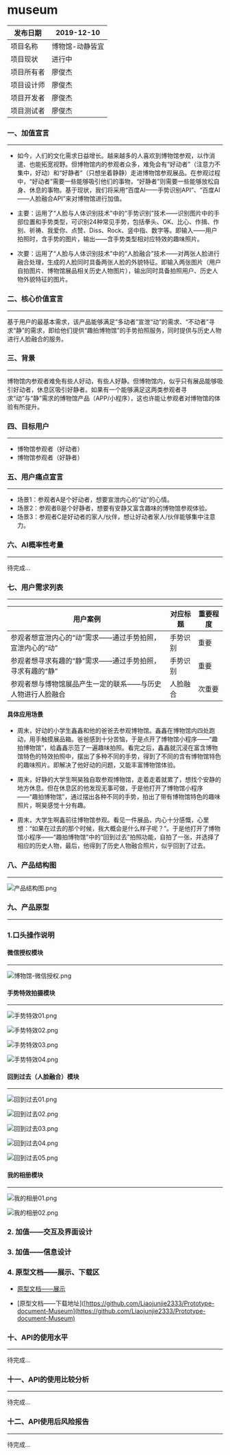 # museum

 |发布日期 | 2019-12-10 | 
-|-|
项目名称| 博物馆-动静皆宜 | 
项目现状| 进行中| 
项目所有者| 廖俊杰| 
项目设计师| 廖俊杰| 
项目开发者|廖俊杰| 
项目测试者| 廖俊杰| 
### 一、加值宣言
*** 
- 如今，人们的文化需求日益增长。越来越多的人喜欢到博物馆参观，以作消遣、也能拓宽视野。但博物馆内的参观者众多，难免会有“好动者”（注意力不集中，好动）和“好静者”（只想坐着静静）走进博物馆参观展品。在参观过程中，“好动者”需要一些能够吸引他们的事物，“好静者”则需要一些能够放松自身、休息的事物。基于现状，我们将采用“百度AI——手势识别API”、“百度AI——人脸融合API”来对博物馆进行加值。
- 主要：运用了“人脸与人体识别技术”中的“手势识别”技术——识别图片中的手部位置和手势类型，可识别24种常见手势，包括拳头、OK、比心、作揖、作别、祈祷、我爱你、点赞、Diss、Rock、竖中指、数字等。即输入——用户拍照时，含手势的图片，输出——含手势类型相对应特效的趣味照片。

- 次要：运用了“人脸与人体识别技术”中的“人脸融合”技术——对两张人脸进行融合处理，生成的人脸同时具备两张人脸的外貌特征。即输入两张图片（用户自拍图片、博物馆展品相关历史人物图片），输出同时具备拍照用户、历史人物外貌特征的图片。


### 二、核心价值宣言
***
基于用户的最基本需求，该产品能够满足“多动者”宣泄“动”的需求、“不动者”寻求“静”的需求，即给他们提供“趣拍博物馆”的手势拍照服务，同时提供与历史人物进行人脸融合的服务。

### 三、背景
***
博物馆内参观者难免有些人好动，有些人好静。但博物馆内，似乎只有展品能够吸引好动者，休息区吸引好静者。如果有一个能够满足这两类参观者寻求“动”与“静”需求的博物馆产品（APP/小程序），这也许能让参观者对博物馆的体验有所提升。
### 四、目标用户
***
- 博物馆参观者（好动者）
- 博物馆参观者（好静者）


### 五、用户痛点宣言
***
- 场景1：参观者A是个好动者，想要宣泄内心的“动”的心情。
- 场景2：参观者B是个好静者，想要有安静又富含趣味的博物馆参观体验。
- 场景3：参观者C是好动者的家人/伙伴，想让好动者家人/伙伴能够集中注意力。

### 六、AI概率性考量
***
待完成...

### 七、用户需求列表
***
用户案例 | 对应标题 |  重要程度
-|-|-
参观者想宣泄内心的“动”需求——通过手势拍照，宣泄内心的“动”| 手势识别 | 重要 |
参观者想寻求有趣的“静”需求——通过手势拍照，寻求有趣的“静”| 手势识别| 重要|
参观者想与博物馆展品产生一定的联系——与历史人物进行人脸融合| 人脸融合 | 次重要 |

#### 具体应用场景
- 周末，好动的小学生鑫鑫和他的爸爸去参观博物馆。鑫鑫在博物馆内四处跑动，用手触摸展品箱。爸爸感到十分苦恼，于是点开了博物馆小程序——“趣拍博物馆”，给鑫鑫示范了一遍趣味拍照。看完之后，鑫鑫就沉浸在富含博物馆特色的特效拍照中，摆出了多种不同的手势，得到了不同的含有博物馆特色的趣味照片。即解决了他好动的问题，又能丰富博物馆体验。

- 周末，好静的大学生啊昊独自取参观博物馆，走着走着就累了，想找个安静的地方休息。但在休息区的他发现无事可做，于是他打开了博物馆小程序——“趣拍博物馆”，通过摆出各种不同的手势，拍出了带有博物馆特色的趣味照片，啊昊感觉十分有趣。

- 周末，大学生啊鑫前往博物馆参观。看见一件展品，内心十分感慨，心里想：“如果在过去的那个时候，我大概会是什么样子呢？”。于是他打开了博物馆小程序——“趣拍博物馆”中的“回到过去”拍照功能，自拍了一张，并选择了相应的历史人物，最后，他得到了历史人物融合照片，似乎回到了过去。

### 八、产品结构图
***
![产品结构图.png](https://upload-images.jianshu.io/upload_images/9455181-375d598ac83356b6.png?imageMogr2/auto-orient/strip%7CimageView2/2/w/1240)


### 九、产品原型
***
### 1.口头操作说明
#### 微信授权模块
***
![博物馆-微信授权.png](https://upload-images.jianshu.io/upload_images/9455181-8ad14dcbbc7fe1eb.png?imageMogr2/auto-orient/strip%7CimageView2/2/w/1240)

#### 手势特效拍摄模块
***
![手势特效01.png](https://upload-images.jianshu.io/upload_images/9455181-96d55e3e6572e95c.png?imageMogr2/auto-orient/strip%7CimageView2/2/w/1240)

![手势特效02.png](https://upload-images.jianshu.io/upload_images/9455181-14beb268d837c343.png?imageMogr2/auto-orient/strip%7CimageView2/2/w/1240)

![手势特效03.png](https://upload-images.jianshu.io/upload_images/9455181-ee0f588d7d2dee42.png?imageMogr2/auto-orient/strip%7CimageView2/2/w/1240)

![手势特效04.png](https://upload-images.jianshu.io/upload_images/9455181-454a4829614b16ad.png?imageMogr2/auto-orient/strip%7CimageView2/2/w/1240)

#### 回到过去（人脸融合）模块
***
![回到过去01.png](https://upload-images.jianshu.io/upload_images/9455181-35611e04f5f031d2.png?imageMogr2/auto-orient/strip%7CimageView2/2/w/1240)

![回到过去02.png](https://upload-images.jianshu.io/upload_images/9455181-7f5ae9d757360a6a.png?imageMogr2/auto-orient/strip%7CimageView2/2/w/1240)

![回到过去03.png](https://upload-images.jianshu.io/upload_images/9455181-f61f083ebed0d38b.png?imageMogr2/auto-orient/strip%7CimageView2/2/w/1240)

![回到过去04.png](https://upload-images.jianshu.io/upload_images/9455181-1a28165fbb8ffa4d.png?imageMogr2/auto-orient/strip%7CimageView2/2/w/1240)

![回到过去05.png](https://upload-images.jianshu.io/upload_images/9455181-f4d767329b343e93.png?imageMogr2/auto-orient/strip%7CimageView2/2/w/1240)


#### 我的相册模块
***
![我的相册01.png](https://upload-images.jianshu.io/upload_images/9455181-8cddce9299cba791.png?imageMogr2/auto-orient/strip%7CimageView2/2/w/1240)

![我的相册02.png](https://upload-images.jianshu.io/upload_images/9455181-8c4ec6822c3ed8f8.png?imageMogr2/auto-orient/strip%7CimageView2/2/w/1240)


### 2. 加值——交互及界面设计

### 3. 加值——信息设计

### 4. 原型文档——展示、下载区
- [原型文档——展示](http://nfunm047.gitee.io/museum__prototype)

- [原型文档——下载地址]([https://github.com/Liaojunjie2333/Prototype-document-Museum](https://github.com/Liaojunjie2333/Prototype-document-Museum)



### 十、API的使用水平
***
待完成...
### 十一、API的使用比较分析
***
待完成...

### 十二、API使用后风险报告
***
待完成...

